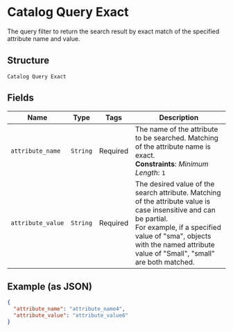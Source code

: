 
# Catalog Query Exact

The query filter to return the search result by exact match of the specified attribute name and value.

## Structure

`Catalog Query Exact`

## Fields

| Name | Type | Tags | Description |
|  --- | --- | --- | --- |
| `attribute_name` | `String` | Required | The name of the attribute to be searched. Matching of the attribute name is exact.<br>**Constraints**: *Minimum Length*: `1` |
| `attribute_value` | `String` | Required | The desired value of the search attribute. Matching of the attribute value is case insensitive and can be partial.<br>For example, if a specified value of "sma", objects with the named attribute value of "Small", "small" are both matched. |

## Example (as JSON)

```json
{
  "attribute_name": "attribute_name4",
  "attribute_value": "attribute_value6"
}
```

